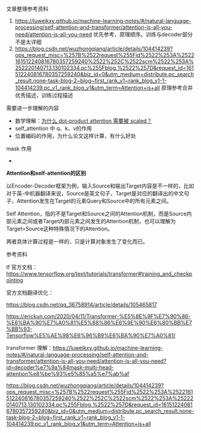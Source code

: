 文章整理参考资料

1. https://luweikxy.github.io/machine-learning-notes/#/natural-language-processing/self-attention-and-transformer/attention-is-all-you-need/attention-is-all-you-need 优先参考，原理顺序。训练与decoder部分不是太详细
2. https://blog.csdn.net/wuzhongqiang/article/details/104414239?ops_request_misc=%257B%2522request%255Fid%2522%253A%2522161512240816780357259240%2522%252C%2522scm%2522%253A%252220140713.130102334.pc%255Fblog.%2522%257D&request_id=161512240816780357259240&biz_id=0&utm_medium=distribute.pc_search_result.none-task-blog-2~blog~first_rank_v1~rank_blog_v1-1-104414239.pc_v1_rank_blog_v1&utm_term=Attention+is+all 原理参考合并优秀描述，训练过程描述

需要进一步理解的内容

- 数学理解：[为什么 dot-product attention 需要被 scaled？](https://blog.csdn.net/qq_37430422/article/details/105042303)
- self_attention 中 q、k、v的作用
- 位置编码的作用，为什么论文这样计算，有什么好处

mask 作用

- 

**Attention和self-attention的区别**

以Encoder-Decoder框架为例，输入Source和输出Target内容是不一样的，比如对于英-中机器翻译来说，Source是英文句子，Target是对应的翻译出的中文句子，Attention发生在Target的元素Query和Source中的所有元素之间。

Self Attention，指的不是Target和Source之间的Attention机制，而是Source内部元素之间或者Target内部元素之间发生的Attention机制，也可以理解为Target=Source这种特殊情况下的Attention。

两者具体计算过程是一样的，只是计算对象发生了变化而已。





参考资料

tf 官方文档：https://www.tensorflow.org/text/tutorials/transformer#training_and_checkpointing

官方文档翻译优化：

https://blog.csdn.net/qq_36758914/article/details/105465817

https://erickun.com/2020/04/11/Transformer-%E5%8E%9F%E7%90%86-%E6%BA%90%E7%A0%81%E5%88%86%E6%9E%90%E6%80%BB%E7%BB%93-Tensorflow%E5%AE%98%E6%96%B9%E6%BA%90%E7%A0%81/



transformer 理解：https://luweikxy.github.io/machine-learning-notes/#/natural-language-processing/self-attention-and-transformer/attention-is-all-you-need/attention-is-all-you-need?id=decoder%e7%9a%84mask-multi-head-attention%e8%be%93%e5%85%a5%e7%ab%af



https://blog.csdn.net/wuzhongqiang/article/details/104414239?ops_request_misc=%257B%2522request%255Fid%2522%253A%2522161512240816780357259240%2522%252C%2522scm%2522%253A%252220140713.130102334.pc%255Fblog.%2522%257D&request_id=161512240816780357259240&biz_id=0&utm_medium=distribute.pc_search_result.none-task-blog-2~blog~first_rank_v1~rank_blog_v1-1-104414239.pc_v1_rank_blog_v1&utm_term=Attention+is+all